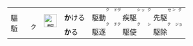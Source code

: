 <table>
    <td>
    驅
    <br>
    駈
  </td>
  <td align="center">
    <ruby><sub>　ク　</sub><br><img src="https://glyphwiki.org/glyph/u99c6.svg" alt="駆" height="30"></ruby>
  </td>
  <td>
    <b>か</b>ける　駆動<ruby><rt><ruby>ク　<br>ドウ゚</ruby></rt></ruby> 疾駆<ruby><rt><ruby>シッ<br>ク　</ruby></rt></ruby> 先駆<ruby><rt><ruby>セン<br>ク　</ruby></rt></ruby>
    <br>
    <b>か</b>る　　駆逐<ruby><rt><ruby>ク　<br>チク</ruby></rt></ruby> 駆使<ruby><rt><ruby>ク　<br>シ　</ruby></rt></ruby> 駆除<ruby><rt><ruby>ク　<br>ジョ</ruby></rt></ruby>
  </td>
</table>
